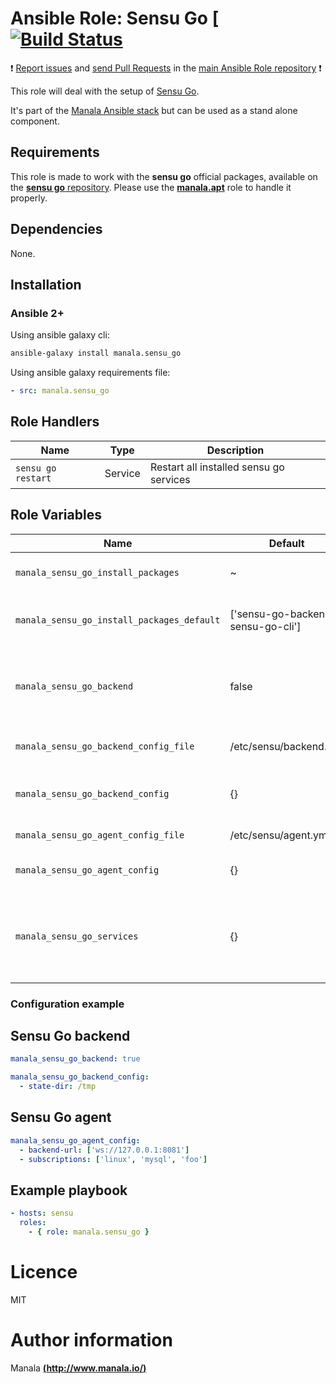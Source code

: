 # Ansible Role: Sensu Go [ [![Build Status](https://travis-ci.org/manala/ansible-role-sensu_go.svg?branch=master)](https://travis-ci.org/manala/ansible-role-sensu_go)

:exclamation: [Report issues](https://github.com/manala/ansible-roles/issues) and [send Pull Requests](https://github.com/manala/ansible-roles/pulls) in the [main Ansible Role repository](https://github.com/manala/ansible-roles) :exclamation:

This role will deal with the setup of [Sensu Go](https://sensu.io/).

It's part of the [Manala Ansible stack](http://www.manala.io) but can be used as a stand alone component.

## Requirements

This role is made to work with the __sensu go__ official packages, available on the [__sensu go__ repository](https://packagecloud.io/sensu/stable/). Please use the [**manala.apt**](https://galaxy.ansible.com/manala/apt/) role to handle it properly.

## Dependencies

None.

## Installation

### Ansible 2+

Using ansible galaxy cli:

```bash
ansible-galaxy install manala.sensu_go
```

Using ansible galaxy requirements file:

```yaml
- src: manala.sensu_go
```

## Role Handlers

| Name                   | Type    | Description                             |
| ---------------------- | ------- | --------------------------------------- |
| `sensu go restart`     | Service | Restart all installed sensu go services |


## Role Variables

| Name                                       | Default                            | Type   | Description
|--------------------------------------------|------------------------------------|--------|------------------------------------------------------------------|
| `manala_sensu_go_install_packages`         | ~                                  | Array  | Dependency packages to install                                   |
| `manala_sensu_go_install_packages_default` | ['sensu-go-backend', sensu-go-cli']| Array  | Default dependency packages to install                           |
| `manala_sensu_go_backend`                  | false                              | Array  | Additional package to install ('sensu-go-backend' if set to true)|
| `manala_sensu_go_backend_config_file`      | /etc/sensu/backend.yml             | String | Path to backend config file                                      |
| `manala_sensu_go_backend_config`           | {}                                 | Array  | Configuration directives for sensu-backend                       |
| `manala_sensu_go_agent_config_file`        | /etc/sensu/agent.yml               | String | Path to agent config file                                        |
| `manala_sensu_go_agent_config`             | {}                                 | Array  | Configuration directives for sensu-agent                         |
| `manala_sensu_go_services`                 | {}                                 | Array  | Enable and start sensu services (sensu-backend, sensu-agent)     |

### Configuration example

## Sensu Go backend

```yaml
manala_sensu_go_backend: true

manala_sensu_go_backend_config:
  - state-dir: /tmp
```

## Sensu Go agent

```yaml
manala_sensu_go_agent_config:
  - backend-url: ['ws://127.0.0.1:8081']
  - subscriptions: ['linux', 'mysql', 'foo']
```

## Example playbook

```yaml
- hosts: sensu
  roles:
    - { role: manala.sensu_go }
```

# Licence

MIT

# Author information

Manala [**(http://www.manala.io/)**](http://www.manala.io)
